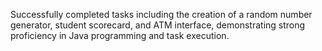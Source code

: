 Successfully completed tasks including the creation of a random number generator, student scorecard, and ATM interface,
demonstrating strong proficiency in Java programming and task execution.
